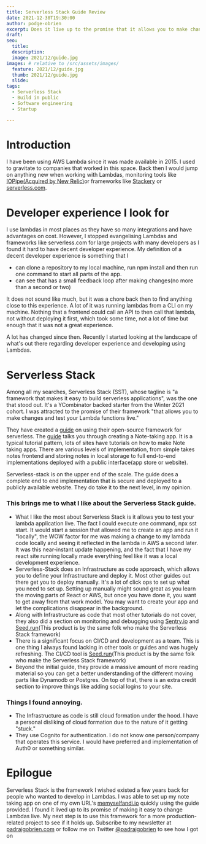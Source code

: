 ```yaml
---
title: Serverless Stack Guide Review
date: 2021-12-30T19:30:00
author: podge-obrien
excerpt: Does it live up to the promise that it allows you to make changes and test your Lambda functions live?
draft:
seo:
  title:
  description:
  image: 2021/12/guide.jpg
images: # relative to /src/assets/images/
  feature: 2021/12/guide.jpg
  thumb: 2021/12/guide.jpg
  slide:
tags:
  - Serverless Stack
  - Build in public
  - Software engineering
  - Startup

---
```


# Introduction
I have been using AWS Lambda since it was made available in 2015. I used to gravitate to companies that worked in this space. Back then I would jump on anything new when working with Lambdas, monitoring tools like [IOPipe(Acquired by New Relic)](https://newrelic.com/blog/nerd-life/iopipe)or frameworks like [Stackery](https://www.stackery.io/) or [serverless.com](https://www.serverless.com/).

# Developer experience I look for
I use lambdas in most places as they have so many integrations and have advantages on cost. However, I stopped evangelising Lambdas and frameworks like serverless.com for large projects with many developers as I found it hard to have decent developer experience.
My definition of a decent developer experience is something that I 
- can clone a repository to my local machine, run npm install and then run one command to start all parts of the app.
- can see that has a small feedback loop after making changes(no more than a second or two)

It does not sound like much, but it was a chore back then to find anything close to this experience. A lot of it was running lambdas from a CLI on my machine. Nothing that a frontend could call an API to then call that lambda, not without deploying it first, which took some time, not a lot of time but enough that it was not a great experience.

 A lot has changed since then. Recently I started looking at the landscape of what's out there regarding developer experience and developing using Lambdas.

# Serverless Stack
Among all my searches, Serverless Stack (SST), whose tagline is "a framework that makes it easy to build serverless applications", was the one that stood out. It's a YCombinator backed starter from the Winter 2021 cohort. I was attracted to the promise of their framework "that allows you to make changes and test your Lambda functions live."

They have created a [guide](https://serverless-stack.com/#guide) on using their open-source framework for serverless. The [guide](https://serverless-stack.com/#guide) talks you through creating a Note-taking app.
It is a typical tutorial pattern, lots of sites have tutorials on how to make Note taking apps. There are various levels of implementation, from simple takes notes frontend and storing notes in local storage to full end-to-end implementations deployed with a public interface(app store or website).

Serverless-stack is on the upper end of the scale. The guide does a complete end to end implementation that is secure and deployed to a publicly available website. They do take it to the next level, in my opinion. 

### This brings me to what I like about the Serverless Stack guide.

- What I like the most about Serverless Stack is it allows you to test your lambda application live. The fact I could execute one command, npx sst start. It would start a session that allowed me to create an app and run it "locally", the WOW factor for me was making a change to my lambda code locally and seeing it reflected in the lambda in AWS a second later. It was this near-instant update happening, and the fact that I have my react site running locally made everything feel like it was a local development experience.
- Serverless-Stack does an Infrastructure as code approach, which allows you to define your Infrastructure and deploy it. Most other guides out there get you to deploy manually. It's a lot of click ops to set up what you need to set up. Setting up manually might sound great as you learn the moving parts of React or AWS, but once you have done it, you want to get away from that work model. You may want to create your app and let the complications disappear in the background. 
- Along with Infrastructure as code that most other tutorials do not cover, they also did a section on monitoring and debugging using [Sentry.io](https://sentry.io) and [Seed.run](https://seed.run/)(This product is by the same folk who make the Serverless Stack framework)
- There is a significant focus on CI/CD and development as a team. This is one thing I always found lacking in other tools or guides and was hugely refreshing. The CI/CD tool is [Seed.run](https://seed.run/)(This product is by the same folk who make the Serverless Stack framework)
- Beyond the initial guide, they provide a massive amount of more reading material so you can get a better understanding of the different moving parts like Dynamodb or Postgres. On top of that, there is an extra credit section to improve things like adding social logins to your site.

### Things I found annoying.
- The Infrastructure as code is still cloud formation under the hood. I have a personal disliking of cloud formation due to the nature of it getting "stuck." 
- They use Cognito for authentication. I do not know one person/company that operates this service. I would have preferred and implementation of Auth0 or something similar.


# Epilogue 
Serverless Stack is the framework I wished existed a few years back for people who wanted to develop in Lambdas. I was able to set up my note taking app on one of my own URL's [memyselfandi.io](https://memyselfandi.io/) quickly using the guide provided. I found it lived up to its promise of making it easy to change Lambdas live. My next step is to use this framework for a more production-related project to see if it holds up. Subscribe to my newsletter at [padraigobrien.com](https://padraigobrien.com/) or follow me on Twitter [@padraigobrien](https://twitter.com/padraigobrien) to see how I got on